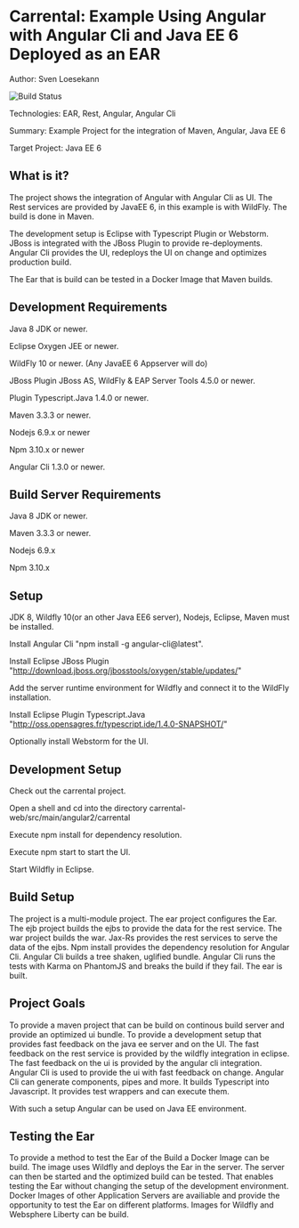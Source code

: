 Carrental: Example Using Angular with Angular Cli and Java EE 6 Deployed as an EAR
==============================================================================================
Author: Sven Loesekann

![Build Status](https://travis-ci.org/Angular2Guy/Angular2AndJavaEE.svg?branch=master)


Technologies: EAR, Rest, Angular, Angular Cli

Summary: Example Project for the integration of Maven, Angular, Java EE 6

Target Project: Java EE 6

What is it?
-----------

The project shows the integration of Angular with Angular Cli as UI. The Rest services are provided by JavaEE 6, in this example is with WildFly. The build is done in Maven. 

The development setup is Eclipse with Typescript Plugin or Webstorm. JBoss is integrated with the JBoss Plugin to provide re-deployments. Angular Cli provides the UI, redeploys the UI on change and optimizes production build.

The Ear that is build can be tested in a Docker Image that Maven builds.

Development Requirements
-------------------

Java 8 JDK or newer. 

Eclipse Oxygen JEE or newer.

WildFly 10 or newer. (Any JavaEE 6 Appserver will do)

JBoss Plugin JBoss AS, WildFly & EAP Server Tools	4.5.0 or newer.

Plugin Typescript.Java 1.4.0 or newer.

Maven 3.3.3 or newer. 

Nodejs 6.9.x or newer 

Npm 3.10.x or newer

Angular Cli 1.3.0 or newer. 

Build Server Requirements
-------------------------
Java 8 JDK or newer. 

Maven 3.3.3 or newer. 

Nodejs 6.9.x  

Npm 3.10.x 

Setup
-----
JDK 8, Wildfly 10(or an other Java EE6 server), Nodejs, Eclipse, Maven must be installed.

Install Angular Cli "npm install -g angular-cli@latest".

Install Eclipse JBoss Plugin "http://download.jboss.org/jbosstools/oxygen/stable/updates/"

Add the server runtime environment for Wildfly and connect it to the WildFly installation.

Install Eclipse Plugin Typescript.Java "http://oss.opensagres.fr/typescript.ide/1.4.0-SNAPSHOT/"

Optionally install Webstorm for the UI.

Development Setup
-----------------
Check out the carrental project. 

Open a shell and cd into the directory carrental-web/src/main/angular2/carrental

Execute npm install for dependency resolution.

Execute npm start to start the UI.

Start Wildfly in Eclipse.

Build Setup
-----------
The project is a multi-module project. 
The ear project configures the Ear.
The ejb project builds the ejbs to provide the data for the rest service.
The war project builds the war. Jax-Rs provides the rest services to serve the data of the ejbs. Npm install provides the dependency resolution for Angular Cli. Angular Cli builds a tree shaken, uglified bundle. Angular Cli runs the tests with Karma on PhantomJS and breaks the build if they fail.
The ear is built.

Project Goals
------------
To provide a maven project that can be build on continous build server and provide an optimized ui bundle. 
To provide a development setup that provides fast feedback on the java ee server and on the UI. 
The fast feedback on the rest service is provided by the wildfly integration in eclipse.
The fast feedback on the ui is provided by the angular cli integration. Angular Cli is used to provide the ui with fast feedback on change. Angular Cli can generate components, pipes and more. It builds Typescript into Javascript. It provides test wrappers and can execute them. 

With such a setup Angular can be used on Java EE environment.

Testing the Ear
---------------
To provide a method to test the Ear of the Build a Docker Image can be build. The image uses Wildfly and deploys the Ear in the server. The server can then be started and the optimized build can be tested. That enables testing the Ear without changing the setup of the development environment. Docker Images of other Application Servers are availiable and provide the opportunity to test the Ear on different platforms. Images for Wildfly and Websphere Liberty can be build.
